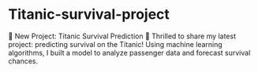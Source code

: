 # Titanic-survival-project
🚢 New Project: Titanic Survival Prediction 🚢  Thrilled to share my latest project: predicting survival on the Titanic! Using machine learning algorithms, I built a model to analyze passenger data and forecast survival chances.  
